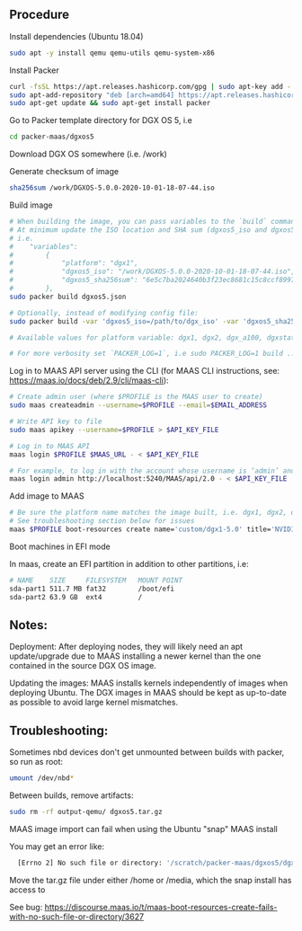 ## Procedure

Install dependencies (Ubuntu 18.04)

```sh
sudo apt -y install qemu qemu-utils qemu-system-x86
```

Install Packer

```sh
curl -fsSL https://apt.releases.hashicorp.com/gpg | sudo apt-key add -
sudo apt-add-repository "deb [arch=amd64] https://apt.releases.hashicorp.com $(lsb_release -cs) main"
sudo apt-get update && sudo apt-get install packer
```

Go to Packer template directory for DGX OS 5, i.e

```sh
cd packer-maas/dgxos5
```

Download DGX OS somewhere (i.e. /work)

Generate checksum of image

```sh
sha256sum /work/DGXOS-5.0.0-2020-10-01-18-07-44.iso
```

Build image

```sh
# When building the image, you can pass variables to the `build` command or edit the dgxos5.json file
# At minimum update the ISO location and SHA sum (dgxos5_iso and dgxos5_sha256sum)
# i.e.
#    "variables":
#        {
#            "platform": "dgx1",
#            "dgxos5_iso": "/work/DGXOS-5.0.0-2020-10-01-18-07-44.iso",
#            "dgxos5_sha256sum": "6e5c7ba2024640b3f23ec8681c15c8ccf8997a23da91c7e9d4eacf73bb564bee"
#        },
sudo packer build dgxos5.json

# Optionally, instead of modifying config file:
sudo packer build -var 'dgxos5_iso=/path/to/dgx_iso' -var 'dgxos5_sha256sum=<dgx_os_iso_sha256_sum>' dgxos5.json

# Available values for platform variable: dgx1, dgx2, dgx_a100, dgxstation

# For more verbosity set `PACKER_LOG=1`, i.e sudo PACKER_LOG=1 build ...
```

Log in to MAAS API server using the CLI (for MAAS CLI instructions, see: https://maas.io/docs/deb/2.9/cli/maas-cli):

```sh
# Create admin user (where $PROFILE is the MAAS user to create)
sudo maas createadmin --username=$PROFILE --email=$EMAIL_ADDRESS

# Write API key to file
sudo maas apikey --username=$PROFILE > $API_KEY_FILE

# Log in to MAAS API
maas login $PROFILE $MAAS_URL - < $API_KEY_FILE

# For example, to log in with the account whose username is ‘admin’ and where the region controller is on the localhost:
maas login admin http://localhost:5240/MAAS/api/2.0 - < $API_KEY_FILE
```

Add image to MAAS

```sh
# Be sure the platform name matches the image built, i.e. dgx1, dgx2, dgx_a100, dgxstation
# See troubleshooting section below for issues
maas $PROFILE boot-resources create name='custom/dgx1-5.0' title='NVIDIA DGX-1 5.0' architecture='amd64/generic' filetype='tgz' content@=dgxos5.tar.gz
```

Boot machines in EFI mode

In maas, create an EFI partition in addition to other partitions, i.e:
```sh
# NAME    SIZE     FILESYSTEM   MOUNT POINT
sda-part1 511.7 MB fat32        /boot/efi
sda-part2 63.9 GB  ext4         /
```

## Notes:

Deployment: After deploying nodes, they will likely need an apt update/upgrade due to MAAS installing a newer kernel than the one contained
in the source DGX OS image.

Updating the images: MAAS installs kernels independently of images when deploying Ubuntu. The DGX images in MAAS should be kept as up-to-date as possible to avoid
large kernel mismatches.

## Troubleshooting:

Sometimes nbd devices don't get unmounted between builds with packer, so run as root:

```sh
umount /dev/nbd*
```

Between builds, remove artifacts:

```sh
sudo rm -rf output-qemu/ dgxos5.tar.gz
```

MAAS image import can fail when using the Ubuntu "snap" MAAS install

You may get an error like:

```sh
  [Errno 2] No such file or directory: '/scratch/packer-maas/dgxos5/dgxos5.tar.gz'
```

Move the tar.gz file under either /home or /media, which the snap install has access to

See bug: https://discourse.maas.io/t/maas-boot-resources-create-fails-with-no-such-file-or-directory/3627

<!--

TODO:
* kernel parameters in MAAS (w/ tags)
* document generate one image per DGX type

## debug stuff
# to manually test qemu steps for debug purposes:
mkdir ~/output-qemu
qemu-img create -f qcow2 output-qemu/packer-qemu 9G
qemu-img convert -O qcow2 output-qemu/packer-qemu output-qemu/packer-qemu.convert
/usr/bin/qemu-system-x86_64 -name packer-qemu -boot once=d -drive file=~/output-qemu/packer-qemu,if=virtio,cache=writeback,discard=ignore,format=qcow2 -drive file=/work/DGXOS-5.0.0-2020-10-01-18-07-44.iso,index=0,media=cdrom -serial stdio -m 20
48M -vnc 0.0.0.0:81 -machine type=pc,accel=tcg -netdev user,id=user.0 -device virtio-net,netdev=user.0
# connect to VNC on: <machine>:5981 (no password)

# if you're connected to the VNC console, you can ctrl-alt-F2 to get another TTY, log in with the user 'root' and no password
# ubuntu kernel cmd args/boot params:
#  https://manpages.ubuntu.com/manpages/focal/en/man7/kernel-command-line.7.html
#  https://manpages.ubuntu.com/manpages/focal/en/man7/bootparam.7.html
#  https://www.kernel.org/doc/html/latest/admin-guide/kernel-parameters.html
```
> https://discourse.maas.io/t/creating-a-custom-ubuntu-image/1652

```sh
sudo mount /work/DGXOS-5.0.0-2020-10-01-18-07-44.iso /mnt/dgxiso-5.0

mkdir /work/dgxos-5
cd /work/dgxos-5
unsquashfs /mnt/dgxiso-5.0/live/filesystem.squashfs

mkdir /tmp/work
cd /tmp/work
sudo tar xf /work/dgxos-5/squashfs-root/curtin/ubuntu-20.04-server-cloudimg-amd64-root.tar.xz

sudo mount -o bind /proc /tmp/work/proc
sudo mount -o bind /dev /tmp/work/dev
sudo mount -o bind /sys /tmp/work/sys
sudo mv /tmp/work/etc/resolv.conf /tmp/work/etc/resolv.conf.bak
sudo cp /etc/resolv.conf /tmp/work/etc/
sudo chroot /tmp/work /bin/bash
```

missing dpkg in dgx os root fs (exists in focal current img):
  python3-pexpect
  python3-ptyprocess

Existing MAAS/DGX-2 stuff:

  docs: https://dgxdownloads.nvidia.com/custhelp/dgx2/Knowledgebase/DGX-MAAS-Setup-Guide.pdf
  curtin file: https://dgxdownloads.nvidia.com/custhelp/dgx2/Knowledgebase/curtin-dgx-19.07.1


Steps:
* download ISO to MAAS machine and mount
* unsquash root image
* run nginx container serving up squash fs contents
* during deployment, curtin file pulls down squash fs contents to target machine
* curtin file runs 'preseed.sh', etc. to do DGX-specific install

Host setup:
```sh
cd /work/dgxos-5/squashfs-root
#docker run -it --rm -d -p 8080:80 --name web -v ${PWD}:/usr/share/nginx/html nginx
docker run -it --rm -d -p 8080:80 --name web -v ${PWD}:/usr/share/nginx/html jorgeandrada/nginx-autoindex
```

Curtin script:
```sh
# remote machine as root:
wget -P /curtin -nd -nH -r --no-parent maas.lab:8080/curtin/
wget -P /usr/local/sbin/nv_scripts -nd -nH -r --no-parent maas.lab:8080/usr/local/sbin/nv_scripts/
wget -o /bin/live-medium-eject maas.lab:8080/bin/live-medium-eject

sudo chmod +x /usr/local/sbin/nv_scripts/*
sudo chmod +x /bin/live-medium-eject

cd /curtin
sed -i 's_$(cat /proc/cmdline)_"$@"_g' preseed.sh
sed -i 's/parse_cmdline$/parse_cmdline "$@"/g' preseed.sh
bash ./preseed.sh # dgx force-platform=dgx1 force-curtin=${PWD}/dgx1-curtin.yaml
```

```sh
# tmp stuff
"force-curtin=http://{{ .HTTPIP }}:{{ .HTTPPort }}/curtin.yaml ",
"force-platform=dgx-vbox ",
                "offwhendone ",
            # newer dgx os 5 image:
            "dgxos5_iso": "/scratch/DGXOS-5.0.0-2020-10-23-18-34-11.iso",
            "dgxos5_sha256sum": "2eefe51fea356642cbe087db6bac802179db6290db2fc192e81a4ed67b5ee30b"
            # regular dgx os 5 image:
            "dgxos5_iso": "/scratch/DGXOS-5.0.0-2020-10-01-18-07-44.iso",
            "dgxos5_sha256sum": "6e5c7ba2024640b3f23ec8681c15c8ccf8997a23da91c7e9d4eacf73bb564bee"
            # egx test image: ( has different grub menu entries)
            "dgxos5_iso": "/scratch/egxtest-5.0.0-2020-10-23-14-40-24.iso",
            "dgxos5_sha256sum": "d7de20b8922fc7c3cf319afebe1a1b51a96f6af3989f12149445831e39098649"

            "qemuargs": [
                [ "-serial", "stdio" ],
                [ "-smbios", "type=0,uefi=on" ],
                [ "-smp", "8"]
            ]
# foo
using preseed, get on console, stop sshd service, run: dhclient ens3
```
-->
